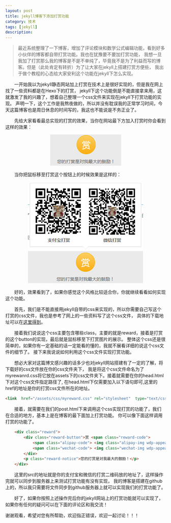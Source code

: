 ```yaml
---
layout: post
title: jekyll博客下添加打赏功能
category: 技术
tags: [jekyll]
description: 
---
```


> 最近系统整理了一下博客，增加了评论模块和数学公式编辑功能，看到好多小伙伴的博客都自带打赏功能。我也在犹豫要不要加打赏功能，
我想一旦我加了打赏那么我的博客是不是不单纯了，毕竟我不是为了利益而写的博客。但是（此处肯定有转折）为了让大家在jekyll上搭建打赏方便些，
我出于做个教程的心态给大家安利这个功能在jekyll下怎么实现。

　　一开始我以为jekyll静态网站加上打赏在技术上是很好实现的，但是我在网上找了一些资料都是在Hexo下的打赏，
jekyll下这个功能倒是不能直接拿来用，这就激发了我的兴趣了，想着自己整理一个css文件来实现在jekyll下打赏功能的实现。
声明一下，这个工作是我熬夜做的，所以并没有耽误我的正常学习时间，今天这篇博客也是周日休息的时间写的，我这也不能说是不务正业了。

　　先给大家看看最总实现的打赏的效果，当你在网站最下方加入打赏时你会看到这样的效果：

<p align="center">
    <img src = '/assets/img/social/reward1.png'>                
</p>

　　当你把鼠标移至打赏这个按钮上的时候效果是这样的：

<p align="center">
    <img src = '/assets/img/social/reward2.png'>                 
</p>

　　好的，效果看到了，如果你感觉这个风格比较适合你，你就继续看看如何实现这个功能。

　　首先，我们是不能直接用jekyll自带的css来实现的，所以你需要自己写这个打赏的css文件，我也是参考了网上的一些资料写了这个css文件，
具体的下载地址可以在[这里得到](https://github.com/TwistedW/TwistedW.github.io/blob/master/assets/css/myreward.css)。

　　接着我们说说这个css主要包含哪些class，主要的就是reward，接着是打赏的这个button的实现，最后就是鼠标移至下打赏图片的展示。
整体这个css还是很简单的，如果你有一定基础的话一定能看的懂的，我就不展看详细的说这个css文件的细节了。
接下来我说说如何利用这个css文件实现打赏功能。

　　想必大家对这篇博文感兴趣的话多少也对jekyll网站搭建有了一定的了解，将下载好的css文件放在你的css文件夹下，
我是将这个css文件命名为了myrewanrd.css将它放在assets下的css文件夹下。接着就需要在你的head.html下对这个css文件指定路径了,
在head.html下仅需要加入以下语句即可,这里的href的地址是你的打赏css文件所在的地址。

```html
<link  href="/assets/css/myreward.css" rel="stylesheet"  type="text/css">   
```

　　接着，就需要在我们的post.html下来调用这个css实现打赏的功能了，我们在合适的地方，基本上是在博客的最下面加上打赏功能。
你可以像下面这样调用打赏的功能了。

```html
    <div class="reward">
		<div class="reward-button">赏 <span class="reward-code">
			<span class="alipay-code"> <img class="alipay-img wdp-appear" src="/assets/img/social/Alipyspeed.png"><b>支付宝打赏</b> </span>
			<span class="wechat-code"> <img class="wechat-img wdp-appear" src="/assets/img/social/Wechatspeed.png"><b>微信打赏</b> </span> </span>
		</div>
		<p class="reward-notice">您的打赏是对我最大的鼓励！</p>
	</div>
```

　　这里的src的地址就是你的支付宝和微信的打赏二维码放的地址了，这样操作完就可以同步到服务器上来测试打赏功能有没有实现，
我的博客是搭建在github上的，所以我只需要将文件同步到github服务器上就可以实现我们的打赏功能了。

　　好了，如果你按照上述操作完后你的jekyll网站上的打赏功能就可以实现了，如果你有任何的疑问可以在下面的评论区和我交流！

谢谢观看，希望对您有所帮助，欢迎指正错误，欢迎一起讨论！！！
